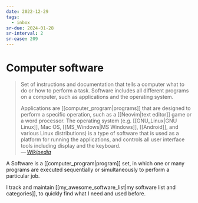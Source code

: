 ```yaml
---
date: 2022-12-29
tags:
  - inbox
sr-due: 2024-01-28
sr-interval: 2
sr-ease: 209
---
```

# Computer software

> Set of instructions and documentation that tells a computer what to do or how
> to perform a task. Software includes all different programs on a computer,
> such as applications and the operating system.
>
> Applications are [[computer_program|programs]] that are designed to perform a
> specific operation, such as a [[Neovim|text editor]] game or a word processor.
> The operating system (e.g. [[GNU_Linux|GNU Linux]], Mac OS,
> [[MS_Windows|MS Windows]], [[Android]], and various Linux distributions) is a
> type of software that is used as a platform for running the applications, and
> controls all user interface tools including display and the keyboard.\
> — <cite>[Wikipedia](https://en.wikipedia.org/wiki/Computer_program)</cite>

A Software is a [[computer_program|program]] set, in which one or
many programs are executed sequentially or simultaneously to perform a
particular job.

I track and maintain
[[my_awesome_software_list|my software list and categories]],
to quickly find what I need and used before.
